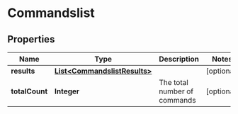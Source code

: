 # Commandslist

## Properties
Name | Type | Description | Notes
------------ | ------------- | ------------- | -------------
**results** | [**List&lt;CommandslistResults&gt;**](CommandslistResults.md) |  |  [optional]
**totalCount** | **Integer** | The total number of commands |  [optional]
